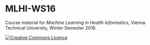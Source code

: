# MLHI-WS16
Course material for *Machine Learning in Health Informatics*, Vienna Technical University, Winter Semester 2016. 

[![Creative Commons Licence](https://i.creativecommons.org/l/by-sa/4.0/88x31.png "This work is licensed under a Creative Commons Attribution-ShareAlike 4.0 International License" )](http://creativecommons.org/licenses/by-sa/4.0/)

